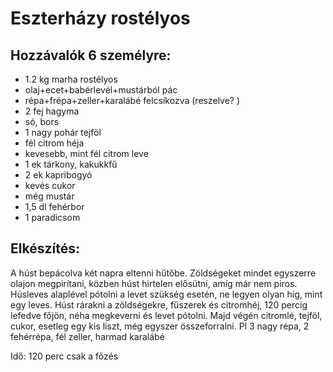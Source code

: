 # Eszterházy rostélyos

## Hozzávalók 6 személyre:
* 1.2 kg marha rostélyos
* olaj+ecet+babérlevél+mustárból pác
* répa+frépa+zeller+karalábé felcsíkozva (reszelve? )
* 2 fej hagyma
* só, bors
* 1 nagy pohár tejföl
* fél citrom héja
* kevesebb, mint fél citrom leve
* 1 ek tárkony, kakukkfű
* 2 ek kapribogyó
* kevés cukor
* még mustár
* 1,5 dl fehérbor
* 1 paradicsom
## Elkészítés:
A húst bepácolva két napra eltenni hűtőbe. Zöldségeket mindet egyszerre olajon megpirítani, közben húst hirtelen elősütni, amíg már nem piros. Húsleves alaplével pótolni a levet szükség esetén, ne legyen olyan híg, mint egy leves. Húst rárakni a zöldségekre, fűszerek és citromhéj, 120 percig lefedve főjön, néha megkeverni és levet pótolni. Majd végén citromlé, tejföl, cukor, esetleg egy kis liszt, még egyszer összeforralni.
Pl 3 nagy répa, 2 fehérrépa, fél zeller, harmad karalábé

Idő: 120 perc csak a főzés
